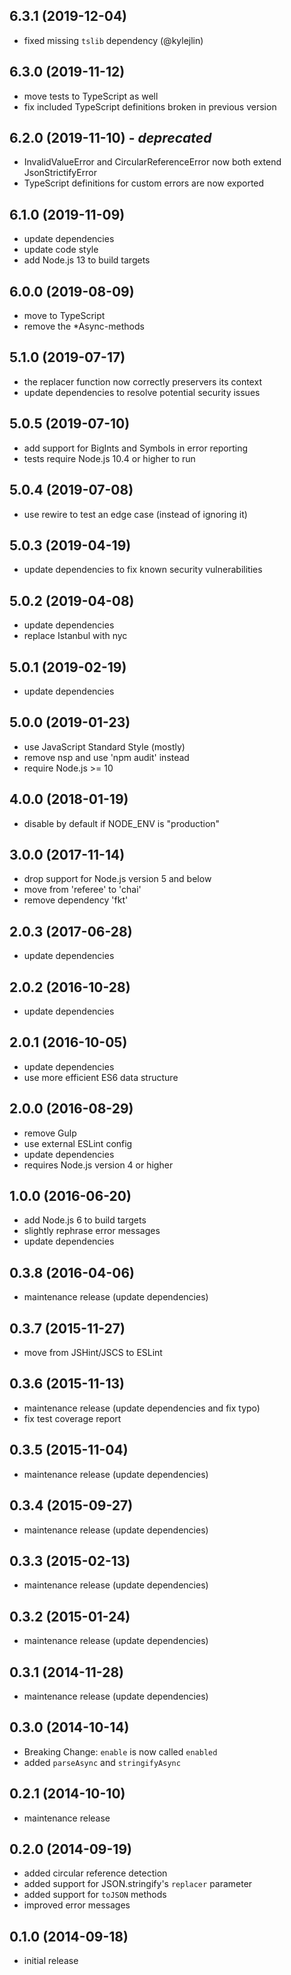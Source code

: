 ## 6.3.1 (2019-12-04)

 - fixed missing `tslib` dependency (@kylejlin)

## 6.3.0 (2019-11-12)

 - move tests to TypeScript as well
 - fix included TypeScript definitions broken in previous version

## 6.2.0 (2019-11-10) - *deprecated*

 - InvalidValueError and CircularReferenceError now both extend JsonStrictifyError
 - TypeScript definitions for custom errors are now exported

## 6.1.0 (2019-11-09)

 - update dependencies
 - update code style
 - add Node.js 13 to build targets

## 6.0.0 (2019-08-09)

 - move to TypeScript
 - remove the *Async-methods

## 5.1.0 (2019-07-17)

 - the replacer function now correctly preservers its context
 - update dependencies to resolve potential security issues

## 5.0.5 (2019-07-10)

 - add support for BigInts and Symbols in error reporting
 - tests require Node.js 10.4 or higher to run

## 5.0.4 (2019-07-08)

 - use rewire to test an edge case (instead of ignoring it)
 
## 5.0.3 (2019-04-19)

 - update dependencies to fix known security vulnerabilities
 
## 5.0.2 (2019-04-08)

 - update dependencies
 - replace Istanbul with nyc
 
## 5.0.1 (2019-02-19)

 - update dependencies
 
## 5.0.0 (2019-01-23)

 - use JavaScript Standard Style (mostly)
 - remove nsp and use 'npm audit' instead
 - require Node.js >= 10

## 4.0.0 (2018-01-19)

 - disable by default if NODE_ENV is "production"

## 3.0.0 (2017-11-14)

 - drop support for Node.js version 5 and below
 - move from 'referee' to 'chai'
 - remove dependency 'fkt'

## 2.0.3 (2017-06-28)
 
 - update dependencies

## 2.0.2 (2016-10-28)

 - update dependencies

## 2.0.1 (2016-10-05)
 
 - update dependencies
 - use more efficient ES6 data structure

## 2.0.0 (2016-08-29)

 - remove Gulp
 - use external ESLint config
 - update dependencies
 - requires Node.js version 4 or higher 

## 1.0.0 (2016-06-20)

 - add Node.js 6 to build targets
 - slightly rephrase error messages
 - update dependencies

## 0.3.8 (2016-04-06)

 - maintenance release (update dependencies)

## 0.3.7 (2015-11-27)

 - move from JSHint/JSCS to ESLint

## 0.3.6 (2015-11-13)

 - maintenance release (update dependencies and fix typo)
 - fix test coverage report

## 0.3.5 (2015-11-04)

 - maintenance release (update dependencies)

## 0.3.4 (2015-09-27)

 - maintenance release (update dependencies)

## 0.3.3 (2015-02-13)

 - maintenance release (update dependencies)

## 0.3.2 (2015-01-24)

 - maintenance release (update dependencies)

## 0.3.1 (2014-11-28)

 - maintenance release (update dependencies)

## 0.3.0 (2014-10-14)

 - Breaking Change: `enable` is now called `enabled`
 - added `parseAsync` and `stringifyAsync`

## 0.2.1 (2014-10-10)

 - maintenance release

## 0.2.0 (2014-09-19)
 - added circular reference detection
 - added support for JSON.stringify's `replacer` parameter
 - added support for `toJSON` methods
 - improved error messages

## 0.1.0 (2014-09-18)

- initial release
